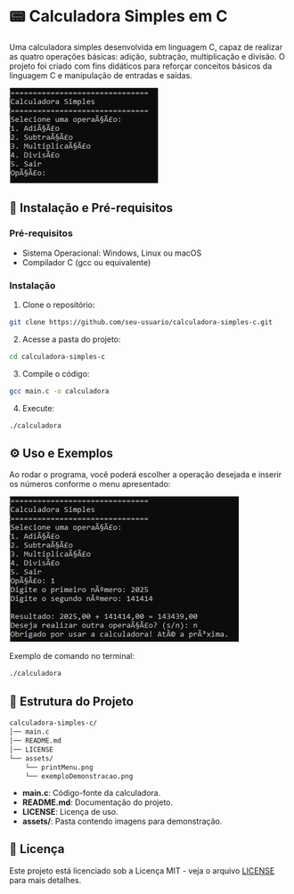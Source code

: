 # 📟 Calculadora Simples em C

Uma calculadora simples desenvolvida em linguagem C, capaz de realizar as quatro operações básicas: adição, subtração, multiplicação e divisão. O projeto foi criado com fins didáticos para reforçar conceitos básicos da linguagem C e manipulação de entradas e saídas.

![Calculadora Print](assets/printMenu.png)

## 🚀 Instalação e Pré-requisitos

### Pré-requisitos

- Sistema Operacional: Windows, Linux ou macOS
- Compilador C (gcc ou equivalente)

### Instalação

1. Clone o repositório:
```bash
git clone https://github.com/seu-usuario/calculadora-simples-c.git
```

2. Acesse a pasta do projeto:
```bash
cd calculadora-simples-c
```

3. Compile o código:
```bash
gcc main.c -o calculadora
```

4. Execute:
```bash
./calculadora
```

## ⚙️ Uso e Exemplos

Ao rodar o programa, você poderá escolher a operação desejada e inserir os números conforme o menu apresentado:

![Print Exemplo de Demonstacao](assets/exemploDemonstracao.png)

Exemplo de comando no terminal:
```bash
./calculadora
```

## 📁 Estrutura do Projeto

```
calculadora-simples-c/
│── main.c
│── README.md
│── LICENSE
└── assets/
    └── printMenu.png
    └── exemploDemonstracao.png
```

- **main.c**: Código-fonte da calculadora.
- **README.md**: Documentação do projeto.
- **LICENSE**: Licença de uso.
- **assets/**: Pasta contendo imagens para demonstração.

## 📄 Licença

Este projeto está licenciado sob a Licença MIT - veja o arquivo [LICENSE](LICENSE) para mais detalhes.

